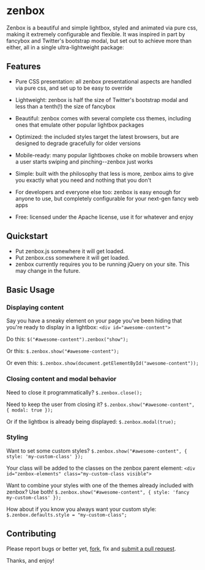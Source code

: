 # zenbox

Zenbox is a beautiful and simple lightbox, styled and animated via pure css, making it extremely configurable and flexible. It was inspired in part by fancybox and Twitter's bootstrap modal, but set out to achieve more than either, all in a single ultra-lightweight package:

## Features

- Pure CSS presentation: all zenbox presentational aspects are handled via pure css, and set up to be easy to override
- Lightweight: zenbox is half the size of Twitter's bootstrap modal and less than a tenth(!) the size of fancybox
- Beautiful: zenbox comes with several complete css themes, including ones that emulate other popular lightbox packages

- Optimized: the included styles target the latest browsers, but are designed to degrade gracefully for older versions
- Mobile-ready: many popular lightboxes choke on mobile browsers when a user starts swiping and pinching--zenbox just works
- Simple: built with the philosophy that less is more, zenbox aims to give you exactly what you need and nothing that you don't

- For developers and everyone else too: zenbox is easy enough for anyone to use, but completely configurable for your next-gen fancy web apps
- Free: licensed under the Apache license, use it for whatever and enjoy

## Quickstart

- Put zenbox.js somewhere it will get loaded.
- Put zenbox.css somewhere it will get loaded.
- zenbox currently requires you to be running jQuery on your site. This may change in the future.

## Basic Usage

### Displaying content
Say you have a sneaky element on your page you've been hiding that you're ready to display in a lightbox:
`<div id="awesome-content">`

Do this:
`$("#awesome-content").zenbox("show");`

Or this:
`$.zenbox.show("#awesome-content");`

Or even this:
`$.zenbox.show(document.getElementById("awesome-content"));`

### Closing content and modal behavior
Need to close it programmatically?
`$.zenbox.close();`

Need to keep the user from closing it?
`$.zenbox.show("#awesome-content", { modal: true });`

Or if the lightbox is already being displayed:
`$.zenbox.modal(true);`

### Styling
Want to set some custom styles?
`$.zenbox.show("#awesome-content", { style: 'my-custom-class' });`

Your class will be added to the classes on the zenbox parent element: `<div id="zenbox-elements" class="my-custom-class visible">`

Want to combine your styles with one of the themes already included with zenbox? Use both!
`$.zenbox.show("#awesome-content", { style: 'fancy my-custom-class' });`

How about if you know you always want your custom style:
`$.zenbox.defaults.style = "my-custom-class";`

## Contributing
Please report bugs or better yet, [fork](http://help.github.com/fork-a-repo/), fix and [submit a pull request](http://help.github.com/send-pull-requests/).

Thanks, and enjoy!
